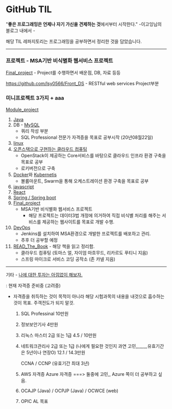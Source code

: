 # GitHub TIL

"**좋은 프로그래밍은 언제나 자기 가신을 견제하는 것**에서부터 시작한다." -이고잉님의 블로그 내에서 -

해당 TIL 레파지토리는 프로그래밍을 공부하면서 정리한 것을 담았습니다. 

---

### 프로젝트 - MSA기반 비식별화 웹서비스 프로젝트

[Final_project](https://github.com/SeolRoh/TIL/tree/master/Final_project) - Project를 수행하면서 배운점, DB, 자료 등등

https://github.com/lsy0566/Front_DS - RESTful web services Project부분

### 미니프로젝트 3가지 + aaa

[Module_project](https://github.com/SeolRoh/TIL/tree/master/Module_project)



1. [Java](https://github.com/SeolRoh/TIL/tree/master/Java)
2. DB - [MySQL](https://github.com/SeolRoh/TIL/tree/master/mysql) 
   + 쿼리 작성 부분
   + SQL Professional 전문가 자격증을 목표로 공부시작 (20년08월22일)
3. [linux](https://github.com/SeolRoh/TIL/tree/master/linux)
4. [오픈스택으로 구현하는 클라우드 컴퓨팅](https://github.com/SeolRoh/TIL/tree/master/Private_Cloud_Developement)
   + OpenStack이 제공하는 Core서비스를 바탕으로 클라우드 인프라 환경 구축을 목표로 공부
   + 로키버전으로 구축
5. [Docker](https://github.com/SeolRoh/TIL/tree/master/Docker)와 [Kubernetis](https://github.com/SeolRoh/TIL/tree/master/K8s)
   + 볼륨마운트, Swarm을 통해 오케스트레이션 환경 구축을 목표로 공부 
6. [javascript](https://github.com/SeolRoh/TIL/tree/master/javascript)
7. [React](https://github.com/SeolRoh/TIL/tree/master/React)
8. [Spring / Spring boot](https://github.com/SeolRoh/TIL/tree/master/Spring)
9. [Final_project](https://github.com/SeolRoh/TIL/tree/master/Final_project) 
   + MSA기반 비식별화 웹서비스 프로젝트 
     + 해당 프로젝트는 데이터3법 개정에 의거하여 직접 비식별 처리를 해주는 서비스를 제공하는 웹사이트를 목표로 개발 수행.
10. [DevOps](https://github.com/SeolRoh/TIL/tree/master/DevOps)
    + Jenkins를 설치하여 MSA환경으로 개발한 프로젝트를 배포하고 관리.
    + 추후 더 공부할 예정
11. [READ_The_Book](https://github.com/SeolRoh/TIL/tree/master/READ_The_Book) - 해당 책을 읽고 정리함.
    + 클라우드 컴퓨팅 (토마스 얼, 자이엄 마흐무드, 리카르도 푸티니 지음)
    + 스프링 마이크로 서비스 코딩 공작소 (존 카넬 지음)





----

기타 - <u>나에 대한 투자는 아낌없이 해보자.</u>

: 현재 자격증 준비중 (고려중)

 - 자격증을 취득하는 것이 목적이 아니라 해당 시험과목의 내용을 내것으로 흡수하는 것이 목표. 주객전도가 되지 말것.

   1. SQL Professinal 10만원

   2. 정보보안기사 4만원

   3. 리눅스 마스터 2급 또는 1급 4.5 / 10만원

   4. 네트워크관리사 2급 또는 1급 (나에게 필요한 것인지 과연 고민,,,,,,,,,유효기간은 5년이나 연장O) 12.1 / 14.3만원 

      CCNA / CCNP (유효기간 최대 3년)

   5. AWS 자격증 Azure 자격증 ===> 둘중에 고민,, Azure 쪽이 더 공부하고 싶음.

   6. OCAJP (Java) / OCPJP (Java) / OCWCE (web)

   7. OPIC AL 목표
